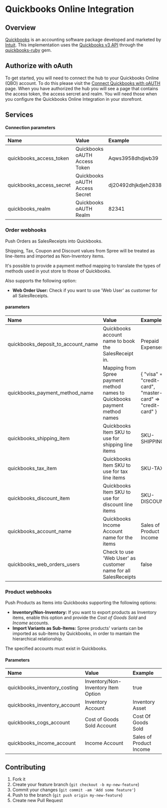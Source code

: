 # Quickbooks Online Integration

## Overview

[Quickbooks](http://quickbooks.intuit.com) is an accounting software package developed and marketed by [Intuit](http://www.intuit.com). This implementation uses the [Quickbooks v3 API](https://developer.intuit.com/apiexplorer?apiname=V3QBO) through the [quickbooks-ruby](https://github.com/ruckus/quickbooks-ruby) gem.

## Authorize with oAuth
To get started, you will need to connect the hub to your Quickbooks Online (QBO) account. To do this please visit the [Connect Quickbooks with oAUTH](http://spreecommerce.com/quickbooks) page. When you have authorized the hub you will see a page that contains the access token, the access sercret and realm. You will need those when you configure the Quickbooks Online Integration in your storefront. 

## Services

#### Connection parameters

| Name | Value | Example |
| :----| :-----| :------ |
| quickbooks_access_token | Quickbooks oAUTH Access Token |Aqws3958dhdjwb39|
| quickbooks_access_secret | Quickbooks oAUTH Access Secret |dj20492dhjkdjeh2838w7|
| quickbooks_realm | Quickbooks oAUTH Realm |82341|

### Order webhooks

Push Orders as SalesReceipts into Quickbooks.

Shipping, Tax, Coupon and Discount values from Spree will be treated as line-items and imported as Non-Inventory items.

It's possible to provide a payment method mapping to translate the types of methods used in yout store to those of Quickbooks.

Also supports the following option:

 - **Web Order User:** Check if you want to use 'Web User' as customer for all SalesReceipts.

#### parameters

| Name | Value | Example |
| :----| :-----| :------ |
| quickbooks_deposit_to_account_name | Quickbooks account name to book the SalesReceipt in. | Prepaid Expenses |
| quickbooks_payment_method_name | Mapping from Spree payment method names to Quickbooks payment method names |{ "visa" => "credit-card", "master-card" => "credit-card" }|
| quickbooks_shipping_item | Quickbooks Item SKU to use for shipping line items | SKU-SHIPPING |
| quickbooks_tax_item | Quickbooks Item SKU to use for tax line items |SKU-TAX|
| quickbooks_discount_item | Quickbooks Item SKU to use for discount line items |SKU-DISCOUNT|
| quickbooks_account_name | Quickbooks Income Account name for the items | Sales of Product Income |
| quickbooks_web_orders_users | Check to use 'Web User' as customer name for all SalesReceipts | false|

### Product webhooks

Push Products as Items into Quickbooks supporting the following options:

 - **Inventory/Non-Inventory:** If you want to export products as Inventory items, enable this option and provide the *Cost of Goods Sold* and *Income* accounts.
 - **Import Variants as Sub-Items:** Spree products' variants can be imported as sub-items by Quickbooks, in order to mantain the hierarchical relationship.

The specified accounts must exist in Quickbooks.

#### Parameters

| Name | Value | Example |
| :----| :-----| :------ |
| quickbooks_inventory_costing | Inventory/Non-Inventory Item Option | true |
| quickbooks_inventory_account | Inventory Account | Inventory Asset |
| quickbooks_cogs_account | Cost of Goods Sold Account | Cost Of Goods Sold |
| quickbooks_income_account | Income Account | Sales of Product Income |

## Contributing

1. Fork it
2. Create your feature branch (`git checkout -b my-new-feature`)
3. Commit your changes (`git commit -am 'Add some feature'`)
4. Push to the branch (`git push origin my-new-feature`)
5. Create new Pull Request
